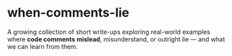 # when-comments-lie
 A growing collection of short write-ups exploring real-world examples where **code comments mislead**, misunderstand, or outright lie — and what we can learn from them.
